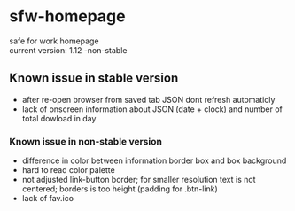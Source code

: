 # sfw-homepage
safe for work homepage  
current version: 1.12 -non-stable

## Known issue in stable version
* after re-open browser from saved tab JSON dont refresh automaticly
* lack of onscreen information about JSON (date + clock) and number of total dowload in day

### Known issue in non-stable version
* difference in color between information border box and box background
* hard to read color palette
* not adjusted link-button border; for smaller resolution text is not centered; borders is too height (padding for .btn-link)
* lack of fav.ico
